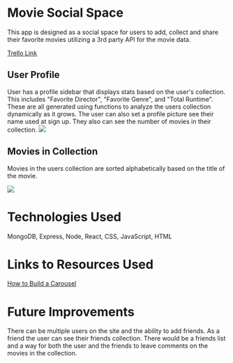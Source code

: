 # Movie Social Space
This app is designed as a social space for users to add, collect and share their favorite movies utilizing a 3rd party API for the movie data.

[Trello Link](https://trello.com/b/GkkB1WfQ/project-3)

## User Profile
User has a profile sidebar that displays stats based on the user's collection. This includes "Favorite Director", "Favorite Genre", and "Total Runtime". These are all generated using functions to analyze the users collection dynamically as it grows. The user can also set a profile picture see their name used at sign up. They also can see the number of movies in their collection.
<img src="https://i.imgur.com/NYLMNye.png" />

## Movies in Collection
Movies in the users collection are sorted alphabetically based on the title of the movie.

<img src="https://i.imgur.com/EJXvoQM.png" />


# Technologies Used
MongoDB, Express, Node, React, CSS, JavaScript, HTML

# Links to Resources Used

[How to Build a Carousel](https://blog.bitsrc.io/simple-carousel-in-react-2aac73887243)

# Future Improvements
There can be multiple users on the site and the ability to add friends. As a friend the user can see their friends collection. There would be a friends list and a way for both the user and the friends to leave comments on the movies in the collection.